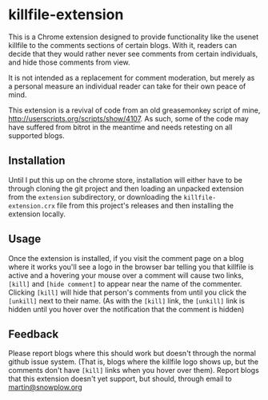 killfile-extension
==================

This is a Chrome extension designed to provide functionality like the usenet killfile to the
comments sections of certain blogs. With it, readers can decide that they would rather never
see comments from certain individuals, and hide those comments from view.

It is not intended as a replacement for comment moderation, but merely as a personal measure
an individual reader can take for their own peace of mind.

This extension is a revival of code from an old greasemonkey script of mine,
<http://userscripts.org/scripts/show/4107>. As such, some of the code may have suffered from
bitrot in the meantime and needs retesting on all supported blogs.

Installation
------------

Until I put this up on the chrome store, installation will either have to be through cloning
the git project and then loading an unpacked extension from the `extension` subdirectory, or
downloading the `killfile-extension.crx` file from this project's releases and then
installing the extension locally.

Usage
-----

Once the extension is installed, if you visit the comment page on a blog where it works you'll
see a logo in the browser bar telling you that killfile is active and a hovering your mouse over
a comment will cause two links, `[kill]` and `[hide comment]` to appear near the name of the
commenter. Clicking `[kill]` will hide that person's comments from until you click the `[unkill]`
next to their name. (As with the `[kill]` link, the `[unkill]` link is hidden until you hover
over the notification that the comment is hidden)

Feedback
--------

Please report blogs where this should work but doesn't through the normal github issue system.
(That is, blogs where the killfile logo shows up, but the comments don't have `[kill]` links
when you hover over them). Report blogs that this extension doesn't yet support, but should,
through email to <martin@snowplow.org>
